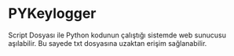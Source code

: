 # PYKeylogger


Script Dosyası ile Python kodunun çalıştığı sistemde web sunucusu aşılabilir. Bu sayede txt dosyasına uzaktan erişim sağlanabilir.
